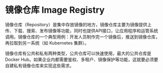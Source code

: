 #  镜像仓库 Image Registry

镜像仓库（Repository）是集中存放镜像的地方，镜像仓库主要为镜像提供上传、下载、搜索、发布镜像等功能，同时也提供API接口，让应用程序和运管系统调用。镜像仓库的一个典型用例：开发人员制作完一个镜像后，推送到镜像仓库，再拉取到另一系统（如 Kubernetes 集群）。

镜像仓库有公共和私有两种类型，公共仓库可以快速使用，最大的公共仓库是 Docker Hub。如果企业内都需要鉴权、多租户、镜像保护等功能，这就要必须要自建私有镜像仓库来实现这些需求。
